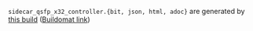 `sidecar_qsfp_x32_controller.{bit, json, html, adoc}` are generated by
[this build](https://github.com/oxidecomputer/quartz/runs/11067061262)
([Buildomat link](https://buildomat.eng.oxide.computer/wg/0/details/01GR9EDJE6PJWJRAHGP77MAYR2/OFyIsCZL0p7zUP32T4bb5Tk0BgS7OC9PDlVWDg4ZAbOT8kYp/01GR9EDTK3H70ADWTB8W6VZHAT))
